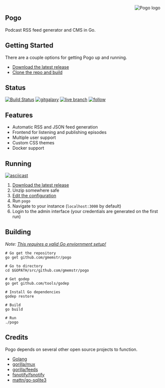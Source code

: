 <img src="https://cdn.rawgit.com/gmemstr/pogo/ddc9ff3a/assets/web/static/logo-sm.png" alt="Pogo logo" align="right">

## Pogo
	
Podcast RSS feed generator and CMS in Go.

## Getting Started

There are a couple options for getting Pogo up and running.

- [Download the latest release](#running)
- [Clone the repo and build](#building)

## Status

[![Build Status](https://travis-ci.org/gmemstr/pogo.svg?branch=master)](https://travis-ci.org/gmemstr/pogo) [![gitgalaxy](https://img.shields.io/badge/website-gitgalaxy.com-blue.svg)](https://gitgalaxy.com) [![live branch](https://img.shields.io/badge/live-podcast.gitgalaxy.com-green.svg)](https://podcast.gitgalaxy.com) [![follow](https://img.shields.io/twitter/follow/gitgalaxy.svg?style=social&label=Follow)](https://twitter.com/gitgalaxy)

## Features 

- Automatic RSS and JSON feed generation
- Frontend for listening and publishing episodes
- Multiple user support
- Custom CSS themes
- Docker support

## Running

[![asciicast](https://asciinema.org/a/8tU0nNmjjQPgf8UdcPnCaZcI0.png)](https://asciinema.org/a/8tU0nNmjjQPgf8UdcPnCaZcI0)

1. [Download the latest release](https://github.com/gmemstr/pogo/releases/latest)
2. Unzip somewhere safe
3. [Edit the configuration](https://github.com/gmemstr/pogo/wiki/Configuration)
4. Run `pogo`
5. Navigate to your instance (`localhost:3000` by default)
6. Login to the admin interface (your credentials are generated on the first run)

## Building

_Note: [This requires a valid Go enviornment setup!](https://golang.org/doc/install)_

```
# Go get the repository
go get github.com/gmemstr/pogo

# Go to directory
cd $GOPATH/src/github.com/gmemstr/pogo

# Get godep
go get github.com/tools/godep

# Install Go dependencies
godep restore

# Build
go build

# Run
./pogo
```

## Credits

Pogo depends on several other open source projects to function.

 - [Golang](https://golang.org/)
 - [gorilla/mux](http://github.com/gorilla/mux)
 - [gorilla/feeds](http://github.com/gorilla/feeds)
 - [fsnotify/fsnotify](http://github.com/fsnotify/fsnotify)
 - [mattn/go-sqlite3](http://github.com/mattn/go-sqlite3)
